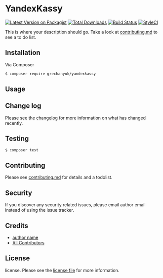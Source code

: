 # YandexKassy

[![Latest Version on Packagist][ico-version]][link-packagist]
[![Total Downloads][ico-downloads]][link-downloads]
[![Build Status][ico-travis]][link-travis]
[![StyleCI][ico-styleci]][link-styleci]

This is where your description should go. Take a look at [contributing.md](contributing.md) to see a to do list.

## Installation

Via Composer

``` bash
$ composer require grechanyuk/yandexkassy
```

## Usage

## Change log

Please see the [changelog](changelog.md) for more information on what has changed recently.

## Testing

``` bash
$ composer test
```

## Contributing

Please see [contributing.md](contributing.md) for details and a todolist.

## Security

If you discover any security related issues, please email author email instead of using the issue tracker.

## Credits

- [author name][link-author]
- [All Contributors][link-contributors]

## License

license. Please see the [license file](license.md) for more information.

[ico-version]: https://img.shields.io/packagist/v/grechanyuk/yandexkassy.svg?style=flat-square
[ico-downloads]: https://img.shields.io/packagist/dt/grechanyuk/yandexkassy.svg?style=flat-square
[ico-travis]: https://img.shields.io/travis/grechanyuk/yandexkassy/master.svg?style=flat-square
[ico-styleci]: https://styleci.io/repos/12345678/shield

[link-packagist]: https://packagist.org/packages/grechanyuk/yandexkassy
[link-downloads]: https://packagist.org/packages/grechanyuk/yandexkassy
[link-travis]: https://travis-ci.org/grechanyuk/yandexkassy
[link-styleci]: https://styleci.io/repos/12345678
[link-author]: https://github.com/grechanyuk
[link-contributors]: ../../contributors]